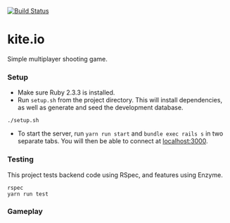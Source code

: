 [![Build Status](https://app.codeship.com/projects/c9c3f060-0d5a-0137-45a6-76f49fd9b84a/status?branch=master)](https://app.codeship.com/projects/326708)

# kite.io

Simple multiplayer shooting game.

### Setup
* Make sure Ruby 2.3.3 is installed.
* Run `setup.sh` from the project directory. This will install dependencies, as well as generate and seed the development database.
```
./setup.sh
```
* To start the server, run `yarn run start` and `bundle exec rails s` in two separate tabs. You will then be able to connect at [localhost:3000](http://localhost:3000).

### Testing
This project tests backend code using RSpec, and features using Enzyme.
```
rspec
yarn run test
```

### Gameplay
